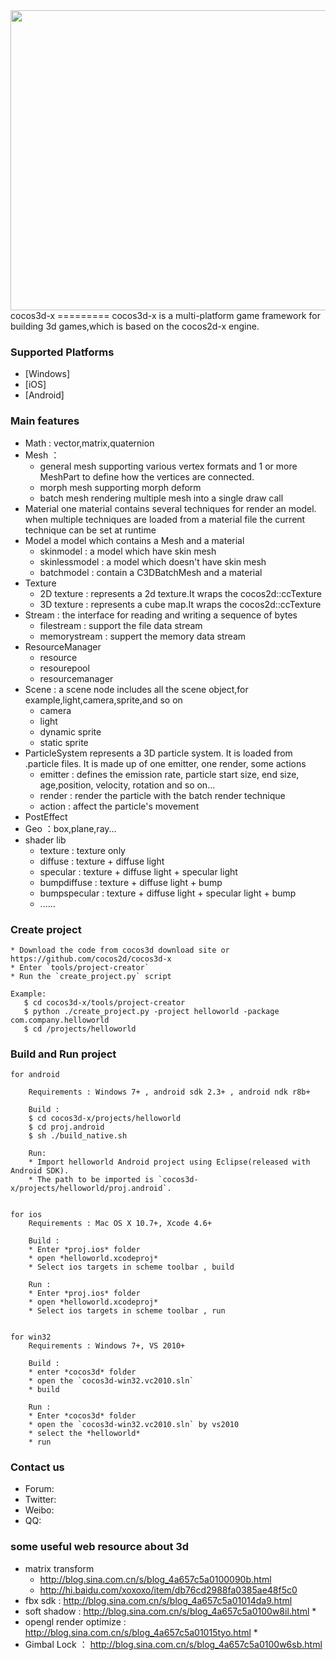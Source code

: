 <img src="http://b277.photo.store.qq.com/psb?/V149io673qGalT/W6cXcz9sTIkPXptO4G5cIUM2r88IoXP8jIhqI4LpW7M!/b/dJ8QJKWVFQAA&bo=IAPgAQAAAAADAOc!" width=800 height = 480>
cocos3d-x
=========
cocos3d-x is a multi-platform game framework for building 3d games,which is based on the cocos2d-x engine.

  
### Supported Platforms
- [Windows]
- [iOS]
- [Android]

### Main features

   * Math : vector,matrix,quaternion
   * Mesh ：
     * general mesh
         supporting various vertex formats and 1 or more MeshPart to define how the vertices are connected.
     * morph mesh
         supporting morph deform
     * batch mesh
         rendering multiple mesh into a single draw call
   * Material
        one material contains several techniques for render an model.
        when multiple techniques are loaded from a material file
        the current technique can be set at runtime
   * Model
     a model which contains a Mesh and a material
     * skinmodel : a model which have skin mesh
     * skinlessmodel : a model which doesn't have skin mesh
     * batchmodel :  contain a C3DBatchMesh and a material
   * Texture
     * 2D texture : represents a 2d texture.It wraps the cocos2d::ccTexture
     * 3D texture : represents a cube map.It wraps the cocos2d::ccTexture
   * Stream : the interface for reading and writing a sequence of bytes
     * filestream : support the file data stream
     * memorystream : suppert the memory data stream
   * ResourceManager
     * resource
     * resourepool
     * resourcemanager
   * Scene : a scene node includes all the scene object,for example,light,camera,sprite,and so on
     * camera
     * light
     * dynamic sprite
     * static sprite
   * ParticleSystem
     represents a 3D particle system. It is loaded from .particle files.
	   It is made up of one emitter, one render, some actions
     * emitter : defines the emission rate, particle start size, end size, age,position, velocity, rotation and so on...
     * render : render the particle with the batch render technique
     * action : affect the particle's movement
   * PostEffect
   * Geo ：box,plane,ray...
   * shader lib
     * texture : texture only
     * diffuse : texture + diffuse light
     * specular : texture + diffuse light + specular light
     * bumpdiffuse : texture + diffuse light + bump
     * bumpspecular : texture + diffuse light + specular light + bump
     * ......



### Create project
    * Download the code from cocos3d download site or https://github.com/cocos2d/cocos3d-x
    * Enter `tools/project-creator`
    * Run the `create_project.py` script

    Example:
       $ cd cocos3d-x/tools/project-creator
       $ python ./create_project.py -project helloworld -package com.company.helloworld
       $ cd /projects/helloworld
       
### Build and Run project
    for android

        Requirements : Windows 7+ , android sdk 2.3+ , android ndk r8b+
        
        Build : 
        $ cd cocos3d-x/projects/helloworld
        $ cd proj.android
        $ sh ./build_native.sh
        
        Run:
        * Import helloworld Android project using Eclipse(released with Android SDK). 
        * The path to be imported is `cocos3d-x/projects/helloworld/proj.android`.
    

    for ios
        Requirements : Mac OS X 10.7+, Xcode 4.6+
    
        Build :
        * Enter *proj.ios* folder
        * open *helloworld.xcodeproj*
        * Select ios targets in scheme toolbar , build
        
        Run :
        * Enter *proj.ios* folder
        * open *helloworld.xcodeproj*
        * Select ios targets in scheme toolbar , run


    for win32
        Requirements : Windows 7+, VS 2010+
        
        Build :
        * enter *cocos3d* folder
        * open the `cocos3d-win32.vc2010.sln`
        * build
        
        Run :
        * Enter *cocos3d* folder
        * open the `cocos3d-win32.vc2010.sln` by vs2010
        * select the *helloworld*
        * run



### Contact us
   * Forum: 
   * Twitter: 
   * Weibo:
   * QQ:
   
### some useful web resource about 3d

   * matrix transform
     * http://blog.sina.com.cn/s/blog_4a657c5a0100090b.html
     * http://hi.baidu.com/xoxoxo/item/db76cd2988fa0385ae48f5c0
   * fbx sdk : http://blog.sina.com.cn/s/blog_4a657c5a01014da9.html
   * soft shadow : http://blog.sina.com.cn/s/blog_4a657c5a0100w8il.html   * 
   * opengl render optimize : http://blog.sina.com.cn/s/blog_4a657c5a01015tyo.html   * 
   * Gimbal Lock ： http://blog.sina.com.cn/s/blog_4a657c5a0100w6sb.html
